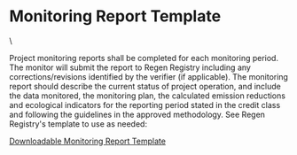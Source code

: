 # Monitoring Report Template

\


Project monitoring reports shall be completed for each monitoring period. The monitor will submit the report to Regen Registry including any corrections/revisions identified by the verifier (if applicable). The monitoring report should describe the current status of project operation, and include the data monitored, the monitoring plan, the calculated emission reductions and ecological indicators for the reporting period stated in the credit class and following the guidelines in the approved methodology. See Regen Registry's template to use as needed:&#x20;

[Downloadable Monitoring Report Template](https://docs.google.com/document/d/1zZ1n7mOKKKno2\_1Rj0RR9dPFizEG-F-HrI23Vwutq8E/copy)
